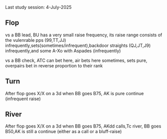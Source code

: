 Last study session: 4-July-2025

## Flop

vs a BB lead, BU has a very small raise frequency, its raise range consists of the vulenrable pps (99,TT,JJ) infrequently,sets(sometimes/infrequent),backdoor straights (QJ,JT,J9) infrequently,and some A-Xo with Aspades (infrequently)

vs a BB check, ATC can bet here, air bets here sometimes, sets pure, overpairs bet in reverse proportion to their rank

## Turn

After flop goes X/X on a 3d when BB goes B75, AK is pure continue (infrequent raise)

## River


After flop goes X/X on a 3d when BB goes B75, AKdd calls,Tc river, BB goes B50,AK is still a continue (either as a call or a bluff-raise)